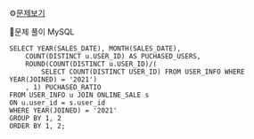 ⚙[문제보기](https://school.programmers.co.kr/learn/courses/30/lessons/131534)



🔎문제 풀이
MySQL
```MySQL
SELECT YEAR(SALES_DATE), MONTH(SALES_DATE), 
    COUNT(DISTINCT u.USER_ID) AS PUCHASED_USERS, 
    ROUND(COUNT(DISTINCT u.USER_ID)/(
        SELECT COUNT(DISTINCT USER_ID) FROM USER_INFO WHERE YEAR(JOINED) = '2021')
    , 1) PUCHASED_RATIO
FROM USER_INFO u JOIN ONLINE_SALE s 
ON u.user_id = s.user_id
WHERE YEAR(JOINED) = '2021'
GROUP BY 1, 2
ORDER BY 1, 2;
```